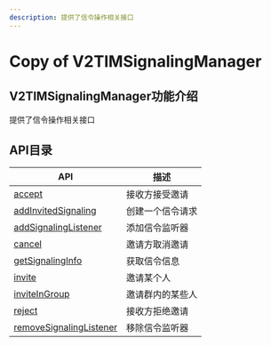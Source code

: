 ```yaml
---
description: 提供了信令操作相关接口
---
```


# Copy of V2TIMSignalingManager

## V2TIMSignalingManager功能介绍

提供了信令操作相关接口

## API目录

| API                                                                            | 描述       |
| ------------------------------------------------------------------------------ | -------- |
| [accept](../v2timsignalingmanager/accept.md)                                   | 接收方接受邀请  |
| [addInvitedSignaling](../v2timsignalingmanager/addinvitedsignaling.md)         | 创建一个信令请求 |
| [addSignalingListener](../v2timsignalingmanager/addsignalinglistener.md)       | 添加信令监听器  |
| [cancel](../v2timsignalingmanager/cancel.md)                                   | 邀请方取消邀请  |
| [getSignalingInfo](../v2timsignalingmanager/getsignalinginfo.md)               | 获取信令信息   |
| [invite](../v2timsignalingmanager/invite.md)                                   | 邀请某个人    |
| [inviteInGroup](../v2timsignalingmanager/inviteingroup.md)                     | 邀请群内的某些人 |
| [reject](../v2timsignalingmanager/reject.md)                                   | 接收方拒绝邀请  |
| [removeSignalingListener](../v2timsignalingmanager/removesignalinglistener.md) | 移除信令监听器  |
